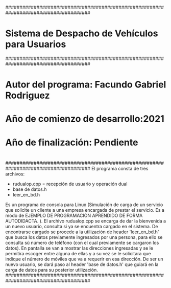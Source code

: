 ######################################################################################
# Sistema de Despacho de Vehículos para Usuarios                                     #
######################################################################################
#                                                                                    #
# Autor del programa: Facundo Gabriel Rodriguez                                      #
# Año de comienzo de desarrollo:2021                                                 #
# Año de finalización: Pendiente                                                     # 
#                                                                                    #
######################################################################################
El programa consta de tres archivos:
* rudualop.cpp = recepción de usuario y operación dual
* base de datos.h
* leer_en_bd.h

 Es un programa de consola para Linux (Simulación de carga de un servicio que solicite un cliente a una empresa encargada de prestar el servicio. Es a modo de EJEMPLO DE PROGRAMACIÓN APRENDIDO DE FORMA AUTODIDACTA. ).
 El archivo rudualop.cpp se encarga de dar la bienvenida a un nuevo usuario, consulta
si ya se encuentra cargado en el sistema. De encontrarse cargado se procede a la 
utilización de header 'leer_en_bd.h' que busca los datos previamente ingresados por 
una persona, para ello se consulta sú número de teléfono (con el cual previamente se 
cargaron los datos). En pantalla se van a mostrar las direcciones ingresadas y se le
permitira escoger entre alguna de ellas y a su vez se le solicitara que indique el 
número de móviles que va a requerir en esa dirección.
 De ser un nuevo usuario, se dará paso al header 'base de datos.h' que guiará en la 
carga de datos para su posterior utilización.
######################################################################################
